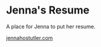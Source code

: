 # Jenna's Resume

A place for Jenna to put her resume. 

[jennahostutler.com](http://jennahostutler.com)

